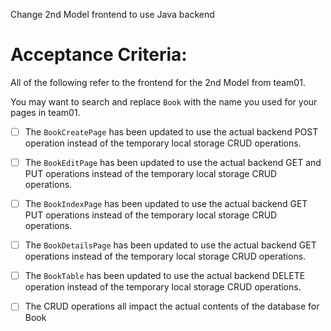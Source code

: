 Change 2nd Model frontend to use Java backend 

# Acceptance Criteria:

All of the following refer to the frontend for the 2nd Model from team01.

 You may want to search and replace `Book` with the name you used for your pages in team01.

- [ ] The `BookCreatePage` has been updated to use the actual backend POST operation instead of the temporary local storage CRUD operations.
- [ ] The `BookEditPage` has been updated to use the actual backend GET and PUT operations instead of the temporary local storage CRUD operations.
- [ ] The `BookIndexPage` has been updated to use the actual backend GET  PUT operations instead of the temporary local storage CRUD operations.
- [ ] The `BookDetailsPage` has been updated to use the actual backend GET operations instead of the temporary local storage CRUD operations.
- [ ] The `BookTable` has been updated to use the actual backend DELETE operation instead of the temporary local storage CRUD operations.
- [ ] The CRUD operations all impact the actual contents of the database for Book


